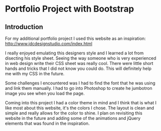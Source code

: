 # Portfolio Project with Bootstrap
## Introduction 

For my additional portfolio project I used this website as an inspiration:
http://www.jdcdesignstudio.com/index.html

I really enjoyed emulating this designers style and I learned a lot from disecting his style sheet. Seeing the way someone who is very experienced in web design write their CSS sheet was really cool. There were little short hands and tricks that I did not know you could do. This will definitely help me with my CSS in the future.

 Some challenges I encountered was I had to find the font that he was using and link them manually. I had to go into Photoshop to create he jumbotron image you see when you load the page. 

 Coming into this project I had a color theme in mind and I think that is what I like most about this website, it's the colors I chose. The layout is clean and simple and really allows for the color to shine. I plan on revisiting this website in the future and adding some of the animations and jQuery elements that was found in the inspiration.

 
